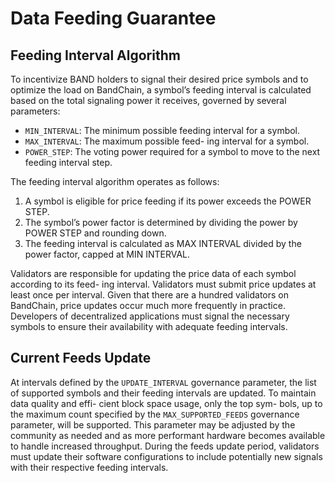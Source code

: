 # Data Feeding Guarantee

## Feeding Interval Algorithm
To incentivize BAND holders to signal their desired price symbols and to optimize the load on BandChain, a symbol’s feeding interval is calculated based on the total signaling power it receives, governed by several parameters:

- `MIN_INTERVAL`: The minimum possible feeding interval for a symbol.
- `MAX_INTERVAL`: The maximum possible feed- ing interval for a symbol.
- `POWER_STEP`: The voting power required for a symbol to move to the next feeding interval step.

The feeding interval algorithm operates as follows:
1. A symbol is eligible for price feeding if its power exceeds the POWER STEP.
2. The symbol’s power factor is determined by dividing the power by POWER STEP and rounding down.
3. The feeding interval is calculated as MAX INTERVAL divided by the power factor, capped at MIN INTERVAL.

Validators are responsible for updating the price data of each symbol according to its feed- ing interval. Validators must submit price updates at least once per interval. Given that there are a hundred validators on BandChain, price updates occur much more frequently in practice. Developers of decentralized applications must signal the necessary symbols to ensure their availability with adequate feeding intervals.

## Current Feeds Update

At intervals defined by the `UPDATE_INTERVAL` governance parameter, the list of supported symbols and their feeding intervals are updated. To maintain data quality and effi- cient block space usage, only the top sym- bols, up to the maximum count specified by the `MAX_SUPPORTED_FEEDS` governance parameter, will be supported. This parameter may be adjusted by the community as needed and as more performant hardware becomes available to handle increased throughput. During the feeds update period, validators must update their software configurations to include potentially new signals with their respective feeding intervals.

